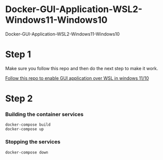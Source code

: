 # Docker-GUI-Application-WSL2-Windows11-Windows10
Docker-GUI-Application-WSL2-Windows11-Windows10
# Step 1
Make sure you follow this repo and then do the next step to make it work.

[Follow this repo to enable GUI application over WSL in windows 11/10](https://github.com/hanifalisohag/Running_GUI_applications_on_wsl_windows11_or_windows10) 

# Step 2
### Building the container services
```
docker-compose build
docker-compose up
```
### Stopping the services
```
docker-compose down
```

